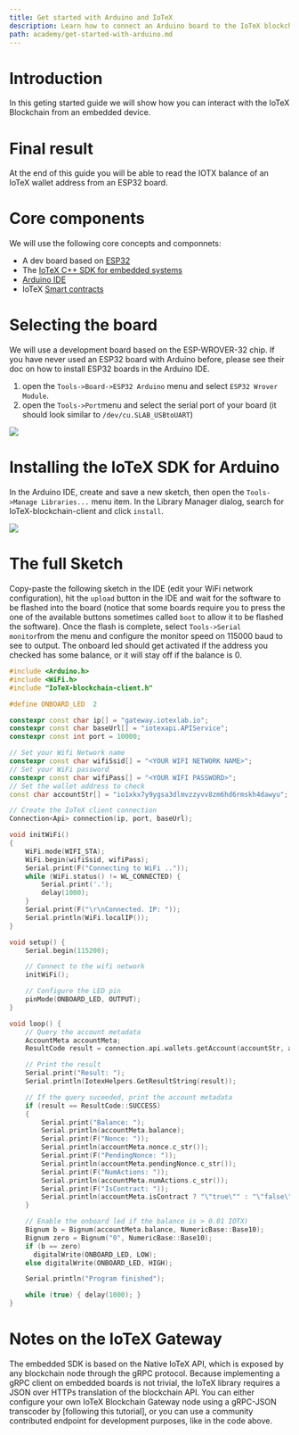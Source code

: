 ```yaml
---
title: Get started with Arduino and IoTeX
description: Learn how to connect an Arduino board to the IoTeX blockchain
path: academy/get-started-with-arduino.md
---
```


# Introduction

In this geting started guide we will show how you can interact with the IoTeX Blockchain from an embedded device.

# Final result

At the end of this guide you will be able to read the IOTX balance of an IoTeX wallet address from an ESP32 board.

# Core components

We will use the following core concepts and componnets:

- A dev board based on [ESP32](https://www.espressif.com/en/products/socs/esp32)
- The [IoTeX C++ SDK for embedded systems](https://github.com/iotexproject/arduino-sdk)
- [Arduino IDE](https://www.arduino.cc/en/software)
- IoTeX [Smart contracts](https://developers.iotex.io/posts/deploy-smart-contracts-on-iotex-using-hardhat)

# Selecting the board

We will use a development board based on the ESP-WROVER-32 chip. If you have never used an ESP32 board with Arduino before, please see their doc on how to install ESP32 boards in the Arduino IDE.

1. open the `Tools->Board->ESP32 Arduino` menu and select `ESP32 Wrover Module`.
2. open the `Tools->Port`menu and select the serial port of your board (it should look similar to `/dev/cu.SLAB_USBtoUART`)

![](https://user-images.githubusercontent.com/11096047/170865100-0d738ad7-afb3-4faa-8dfd-8b5651b34bd6.png)

# Installing the IoTeX SDK for Arduino

In the Arduino IDE, create and save a new sketch, then open the `Tools->Manage Libraries...` menu item.
In the Library Manager dialog, search for IoTeX-blockchain-client and click `install`.

![](https://user-images.githubusercontent.com/11096047/170863513-500f4dd8-2010-418d-844d-6aff187a3545.png)

# The full Sketch

Copy-paste the following sketch in the IDE (edit your WiFi network configuration), hit the `upload` button in the IDE and wait for the software to be flashed into the board (notice that some boards require you to press the one of the available buttons sometimes called `boot` to allow it to be flashed the software).
Once the flash is complete, select `Tools->Serial monitor`from the menu and configure the monitor speed on 115000 baud to see to output. The onboard led should get activated if the address you checked has some balance, or it will stay off if the balance is 0.

```c++
#include <Arduino.h>
#include <WiFi.h>
#include "IoTeX-blockchain-client.h"

#define ONBOARD_LED  2

constexpr const char ip[] = "gateway.iotexlab.io";
constexpr const char baseUrl[] = "iotexapi.APIService";
constexpr const int port = 10000;

// Set your Wifi Network name
constexpr const char wifiSsid[] = "<YOUR WIFI NETWORK NAME>";
// Set your WiFi password
constexpr const char wifiPass[] = "<YOUR WIFI PASSWORD>";
// Set the wallet address to check
const char accountStr[] = "io1xkx7y9ygsa3dlmvzzyvv8zm6hd6rmskh4dawyu";

// Create the IoTeX client connection
Connection<Api> connection(ip, port, baseUrl);

void initWiFi()
{
    WiFi.mode(WIFI_STA);
    WiFi.begin(wifiSsid, wifiPass);
    Serial.print(F("Connecting to WiFi .."));
    while (WiFi.status() != WL_CONNECTED) {
        Serial.print('.');
        delay(1000);
    }
    Serial.print(F("\r\nConnected. IP: "));
    Serial.println(WiFi.localIP());
}

void setup() {
    Serial.begin(115200);

    // Connect to the wifi network
    initWiFi();

    // Configure the LED pin
    pinMode(ONBOARD_LED, OUTPUT);
}

void loop() {
    // Query the account metadata
    AccountMeta accountMeta;
    ResultCode result = connection.api.wallets.getAccount(accountStr, accountMeta);

    // Print the result
    Serial.print("Result: ");
    Serial.println(IotexHelpers.GetResultString(result));

    // If the query suceeded, print the account metadata
    if (result == ResultCode::SUCCESS)
    {
        Serial.print("Balance: ");
        Serial.println(accountMeta.balance);
        Serial.print(F("Nonce: "));
        Serial.println(accountMeta.nonce.c_str());
        Serial.print(F("PendingNonce: "));
        Serial.println(accountMeta.pendingNonce.c_str());
        Serial.print(F("NumActions: "));
        Serial.println(accountMeta.numActions.c_str());
        Serial.print(F("IsContract: "));
        Serial.println(accountMeta.isContract ? "\"true\"" : "\"false\"");
    }

    // Enable the onboard led if the balance is > 0.01 IOTX)
    Bignum b = Bignum(accountMeta.balance, NumericBase::Base10);
    Bignum zero = Bignum("0", NumericBase::Base10);
    if (b == zero)
      digitalWrite(ONBOARD_LED, LOW);
    else digitalWrite(ONBOARD_LED, HIGH);

    Serial.println("Program finished");

    while (true) { delay(1000); }
}
```

# Notes on the IoTeX Gateway

The embedded SDK is based on the Native IoTeX API, which is exposed by any blockchain node through the gRPC protocol. Because implementing a gRPC client on embedded boards is not trivial, the IoTeX library requires a JSON over HTTPs translation of the blockchain API. You can either configure your own IoTeX Blockchain Gateway node using a gRPC-JSON transcoder by [following this tutorial], or you can use a community contributed endpoint for development purposes, like in the code above.
